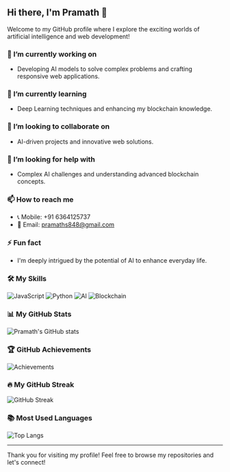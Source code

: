 ## Hi there, I'm Pramath 👋

Welcome to my GitHub profile where I explore the exciting worlds of artificial intelligence and web development!

### 🔭 I’m currently working on
- Developing AI models to solve complex problems and crafting responsive web applications.

### 🌱 I’m currently learning
- Deep Learning techniques and enhancing my blockchain knowledge.

### 👯 I’m looking to collaborate on
- AI-driven projects and innovative web solutions.

### 🤔 I’m looking for help with
- Complex AI challenges and understanding advanced blockchain concepts.

### 📫 How to reach me
- 📞 Mobile: +91 6364125737
- 📧 Email: [pramaths848@gmail.com](mailto:pramaths848@gmail.com)


### ⚡ Fun fact
- I'm deeply intrigued by the potential of AI to enhance everyday life.

### 🛠️ My Skills
![JavaScript](https://img.shields.io/badge/JavaScript-F7DF1E?style=for-the-badge&logo=javascript&logoColor=black)
![Python](https://img.shields.io/badge/Python-3776AB?style=for-the-badge&logo=python&logoColor=white)
![AI](https://img.shields.io/badge/AI-7B22CE?style=for-the-badge&logo=artificialintelligence&logoColor=white)
![Blockchain](https://img.shields.io/badge/Blockchain-121D33?style=for-the-badge&logo=blockchain.com&logoColor=white)

### 📊 My GitHub Stats
![Pramath's GitHub stats](https://github-readme-stats.vercel.app/api?username=pramaths&show_icons=true&theme=tokyonight)

### 🏆 GitHub Achievements
![Achievements](https://github-profile-trophy.vercel.app/?username=pramaths&row=1&column=6)

### 🔥 My GitHub Streak
![GitHub Streak](https://github-readme-streak-stats.herokuapp.com/?user=pramaths&theme=tokyonight)

### 📚 Most Used Languages
![Top Langs](https://github-readme-stats.vercel.app/api/top-langs/?username=pramaths&layout=compact&theme=tokyonight)

---

Thank you for visiting my profile! Feel free to browse my repositories and let's connect!
